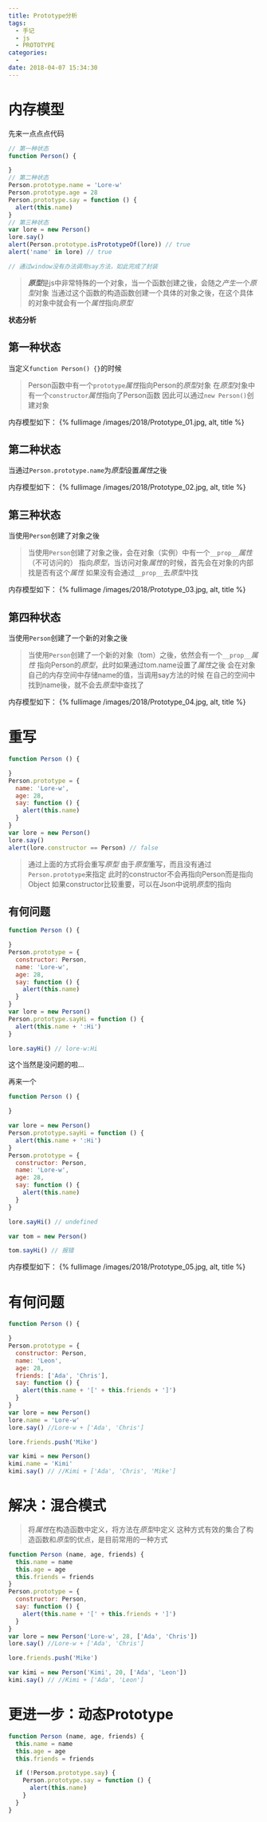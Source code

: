 ```yaml
---
title: Prototype分析
tags:
  - 手记
  - js
  - PROTOTYPE
categories:
  -
date: 2018-04-07 15:34:30
---
```


# 内存模型

先来一点点点代码

```js
// 第一种状态
function Person() {

}
// 第二种状态
Person.prototype.name = 'Lore-w'
Person.prototype.age = 28
Person.prototype.say = function () {
  alert(this.name)
}
// 第三种状态
var lore = new Person()
lore.say()
alert(Person.prototype.isPrototypeOf(lore)) // true
alert('name' in lore) // true

// 通过window没有办法调用say方法，如此完成了封装
```

> ***原型***是js中非常特殊的一个对象，当一个函数创建之後，会随之*产生*一个*原型*对象
> 当通过这个函数的构造函数创建一个具体的对象之後，在这个具体的对象中就会有一个*属性*指向*原型*

<!-- more -->

**状态分析**

## 第一种状态

当定义`function Person() {}`的时候

> Person函数中有一个`prototype`*属性*指向Person的*原型*对象
> 在*原型*对象中有一个`constructor`*属性*指向了Person函数
> 因此可以通过`new Person()`创建对象

内存模型如下：
{% fullimage /images/2018/Prototype_01.jpg, alt, title %}

## 第二种状态

当通过`Person.prototype.name`为*原型*设置*属性*之後

内存模型如下：
{% fullimage /images/2018/Prototype_02.jpg, alt, title %}

## 第三种状态

当使用`Person`创建了对象之後

> 当使用`Person`创建了对象之後，会在对象（实例）中有一个`__prop__`*属性*（不可访问的）
> 指向*原型*，当访问对象*属性*的时候，首先会在对象的内部找是否有这个*属性*
> 如果没有会通过`__prop__`去*原型*中找

内存模型如下：
{% fullimage /images/2018/Prototype_03.jpg, alt, title %}

## 第四种状态

当使用`Person`创建了一个新的对象之後

> 当使用`Person`创建了一个新的对象（tom）之後，依然会有一个`__prop__`*属性*
> 指向Person的*原型*，此时如果通过tom.name设置了*属性*之後
> 会在对象自己的内存空间中存储name的值，当调用say方法的时候
> 在自己的空间中找到name後，就不会去*原型*中查找了
>

内存模型如下：
{% fullimage /images/2018/Prototype_04.jpg, alt, title %}

# 重写

```js
function Person () {

}
Person.prototype = {
  name: 'Lore-w',
  age: 28,
  say: function () {
    alert(this.name)
  }
}
var lore = new Person()
lore.say()
alert(lore.constructor == Person) // false

```

> 通过上面的方式将会重写*原型*
> 由于*原型*重写，而且没有通过`Person.prototype`来指定
> 此时的constructor不会再指向Person而是指向Object
> 如果constructor比较重要，可以在Json中说明*原型*的指向

## 有何问题

```js
function Person () {

}
Person.prototype = {
  constructor: Person,
  name: 'Lore-w',
  age: 28,
  say: function () {
    alert(this.name)
  }
}
var lore = new Person()
Person.prototype.sayHi = function () {
  alert(this.name + ':Hi')
}

lore.sayHi() // lore-w:Hi

```
这个当然是没问题的啦...

再来一个
```js
function Person () {

}

var lore = new Person()
Person.prototype.sayHi = function () {
  alert(this.name + ':Hi')
}
Person.prototype = {
  constructor: Person,
  name: 'Lore-w',
  age: 28,
  say: function () {
    alert(this.name)
  }
}

lore.sayHi() // undefined

var tom = new Person()

tom.sayHi() // 报错
```

内存模型如下：
{% fullimage /images/2018/Prototype_05.jpg, alt, title %}

# 有何问题

```js
function Person () {

}
Person.prototype = {
  constructor: Person,
  name: 'Leon',
  age: 28,
  friends: ['Ada', 'Chris'],
  say: function () {
    alert(this.name + '[' + this.friends + ']')
  }
}
var lore = new Person()
lore.name = 'Lore-w'
lore.say() //Lore-w + ['Ada', 'Chris']

lore.friends.push('Mike')

var kimi = new Person()
kimi.name = 'Kimi'
kimi.say() // //Kimi + ['Ada', 'Chris', 'Mike']

```

# 解决：混合模式

> 将*属性*在构造函数中定义，将方法在*原型*中定义
> 这种方式有效的集合了构造函数和*原型*的优点，是目前常用的一种方式

```js
function Person (name, age, friends) {
  this.name = name
  this.age = age
  this.friends = friends
}
Person.prototype = {
  constructor: Person,
  say: function () {
    alert(this.name + '[' + this.friends + ']')
  }
}
var lore = new Person('Lore-w', 28, ['Ada', 'Chris'])
lore.say() //Lore-w + ['Ada', 'Chris']

lore.friends.push('Mike')

var kimi = new Person('Kimi', 20, ['Ada', 'Leon'])
kimi.say() // //Kimi + ['Ada', 'Leon']

```

# 更进一步：动态Prototype

```js
function Person (name, age, friends) {
  this.name = name
  this.age = age
  this.friends = friends

  if (!Person.prototype.say) {
    Person.prototype.say = function () {
      alert(this.name)
    }
  }
}

```